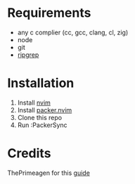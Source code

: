 
# Requirements

- any c complier (cc, gcc, clang, cl, zig)
- node
- git
- [ripgrep](https://github.com/BurntSushi/ripgrep)

# Installation

1. Install [nvim](https://github.com/neovim/neovim)
2. Install [packer.nvim](https://github.com/wbthomason/packer.nvim)
3. Clone this repo
4. Run :PackerSync

# Credits 

ThePrimeagen for this [guide](https://www.youtube.com/watch?v=w7i4amO_zaE)
